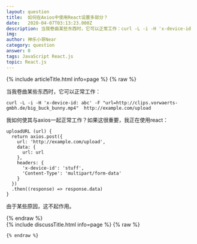 ```yaml
---
layout: question
title:  如何在Axios中使用React设置多部分？
date:   2020-04-07T03:13:23.000Z
description: 当我卷曲某些东西时，它可以正常工作：curl -L -i -H 'x-device-id  abc' -F "url=http //clips.vor...
img: 
author: 神乐小哥Near
category: question
answer: 0
tags: JavaScript React.js
topic: React.js
---
```

<div class="article-root">
  <div class="article">
    {% include articleTitle.html info=page %}
    {% raw %}
    <div class="article-content"><p><font style="vertical-align: inherit;"><font style="vertical-align: inherit;">当我卷曲某些东西时，它可以正常工作：</font></font></p>

<pre><code>curl -L -i -H 'x-device-id: abc' -F "url=http://clips.vorwaerts-gmbh.de/big_buck_bunny.mp4"  http://example.com/upload
</code></pre>

<p><font style="vertical-align: inherit;"><font style="vertical-align: inherit;">我如何使其与axios一起正常工作？</font><font style="vertical-align: inherit;">如果这很重要，我正在使用react：</font></font></p>

<pre><code>uploadURL (url) {<font></font>
  return axios.post({<font></font>
    url: 'http://example.com/upload',<font></font>
    data: {<font></font>
      url: url<font></font>
    },<font></font>
    headers: {<font></font>
      'x-device-id': 'stuff',<font></font>
      'Content-Type': 'multipart/form-data'<font></font>
    }<font></font>
  })<font></font>
  .then((response) =&gt; response.data)<font></font>
}<font></font>
</code></pre>

<p><font style="vertical-align: inherit;"><font style="vertical-align: inherit;">由于某些原因，这不起作用。</font></font></p></div>
    {% endraw %}
  </div>

  <div class="discuss-wrapper">
    {% include discussTitle.html info=page %}
    {% raw %}
    
    {% endraw %}
  </div>
<div>
